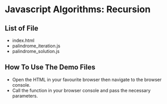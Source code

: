 # Javascript Algorithms: Recursion

## List of File

- index.html
- palindrome_iteration.js
- palindrome_solution.js

## How To Use The Demo Files

- Open the HTML in your favourite browser then navigate to the browser console.
- Call the function in your browser console and pass the necessary parameters.
